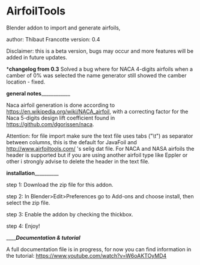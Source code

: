 # AirfoilTools
Blender addon to import and generate airfoils,

author: Thibaut Francotte
version: 0.4

Disclaimer: this is a beta version, bugs may occur and more features will be added in future updates.

*******changelog from 0.3******
Solved a bug where for NACA 4-digits airfoils when a camber of 0% was selected the name generator still showed
the camber location - fixed. 

______________________general notes__________________________________

Naca airfoil generation is done according to https://en.wikipedia.org/wiki/NACA_airfoil,
with a correcting factor for the Naca 5-digits design lift coefficient found in https://github.com/dgorissen/naca.

Attention: for file import make sure the text file uses tabs ("\t") as separator between columns, this is the default for 
JavaFoil and http://www.airfoiltools.com/ 's selig dat file. For NACA and NASA airfoils the header is supported but
if you are using another airfoil type like Eppler or other i strongly advise to delete the header in the text file. 


________________________installation__________________________________

step 1: Download the zip file for this addon.

step 2: In Blender>Edit>Preferences go to Add-ons and choose install, then select the zip file.

step 3: Enable the addon by checking the thickbox.

step 4: Enjoy!

_________________________Documentation & tutorial_____________________

A full documentation file is in progress, for now you can find information in the tutorial:
https://www.youtube.com/watch?v=W6oAKTOyMD4
